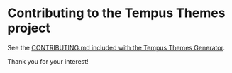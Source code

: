 # Contributing to the Tempus Themes project

See the [CONTRIBUTING.md included with the Tempus Themes Generator](https://gitlab.com/protesilaos/tempus-themes-generator/blob/master/CONTRIBUTING.md).

Thank you for your interest!
